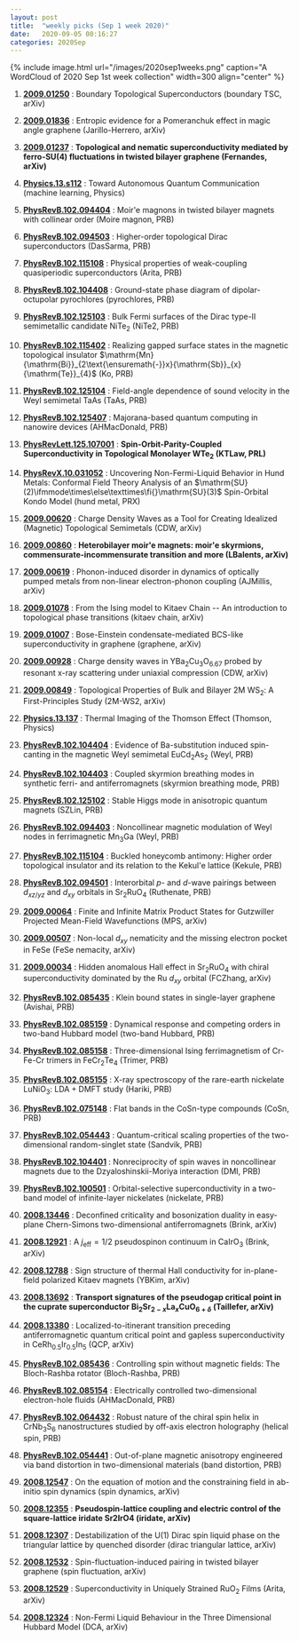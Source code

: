 ```yaml
---
layout: post
title:  "weekly picks (Sep 1 week 2020)"
date:   2020-09-05 00:16:27
categories: 2020Sep
---
```


{% include image.html url="/images/2020sep1weeks.png" caption="A WordCloud of 2020 Sep 1st week collection" width=300 align="center" %}



1. **[2009.01250](http://arxiv.org/abs/2009.01250)** : Boundary Topological Superconductors (boundary TSC, arXiv)

1. **[2009.01836](http://arxiv.org/abs/2009.01836)** : Entropic evidence for a Pomeranchuk effect in magic angle graphene (Jarillo-Herrero, arXiv)

1. **[2009.01237](http://arxiv.org/abs/2009.01237)** : **Topological and nematic superconductivity mediated by ferro-SU(4) fluctuations in twisted bilayer graphene (Fernandes, arXiv)**

1. **[Physics.13.s112](https://link.aps.org/doi/10.1103/Physics.13.s112)** : Toward Autonomous Quantum Communication (machine learning, Physics)

1. **[PhysRevB.102.094404](https://link.aps.org/doi/10.1103/PhysRevB.102.094404)** : Moir\'e magnons in twisted bilayer magnets with collinear order (Moire magnon, PRB)

1. **[PhysRevB.102.094503](https://link.aps.org/doi/10.1103/PhysRevB.102.094503)** : Higher-order topological Dirac superconductors (DasSarma, PRB)

1. **[PhysRevB.102.115108](https://link.aps.org/doi/10.1103/PhysRevB.102.115108)** : Physical properties of weak-coupling quasiperiodic superconductors (Arita, PRB)

1. **[PhysRevB.102.104408](https://link.aps.org/doi/10.1103/PhysRevB.102.104408)** : Ground-state phase diagram of dipolar-octupolar pyrochlores (pyrochlores, PRB)

1. **[PhysRevB.102.125103](https://link.aps.org/doi/10.1103/PhysRevB.102.125103)** : Bulk Fermi surfaces of the Dirac type-II semimetallic candidate $\mathrm{Ni}{\mathrm{Te}}_{2}$ (NiTe2, PRB)

1. **[PhysRevB.102.115402](https://link.aps.org/doi/10.1103/PhysRevB.102.115402)** : Realizing gapped surface states in the magnetic topological insulator $\mathrm{Mn}{\mathrm{Bi}}_{2\text{\ensuremath{-}}x}{\mathrm{Sb}}_{x}{\mathrm{Te}}_{4}$ (Ko, PRB)

1. **[PhysRevB.102.125104](https://link.aps.org/doi/10.1103/PhysRevB.102.125104)** : Field-angle dependence of sound velocity in the Weyl semimetal TaAs (TaAs, PRB)

1. **[PhysRevB.102.125407](https://link.aps.org/doi/10.1103/PhysRevB.102.125407)** : Majorana-based quantum computing in nanowire devices (AHMacDonald, PRB)

1. **[PhysRevLett.125.107001](https://link.aps.org/doi/10.1103/PhysRevLett.125.107001)** : **Spin-Orbit-Parity-Coupled Superconductivity in Topological Monolayer ${\mathrm{WTe}}_{2}$ (KTLaw, PRL)**

1. **[PhysRevX.10.031052](https://link.aps.org/doi/10.1103/PhysRevX.10.031052)** : Uncovering Non-Fermi-Liquid Behavior in Hund Metals: Conformal Field Theory Analysis of an $\mathrm{SU}(2)\ifmmode\times\else\texttimes\fi{}\mathrm{SU}(3)$ Spin-Orbital Kondo Model (hund metal, PRX)


1. **[2009.00620](http://arxiv.org/abs/2009.00620)** : Charge Density Waves as a Tool for Creating Idealized (Magnetic) Topological Semimetals (CDW, arXiv)

1. **[2009.00860](http://arxiv.org/abs/2009.00860)** : **Heterobilayer moir\'e magnets: moir\'e skyrmions, commensurate-incommensurate transition and more (LBalents, arXiv)**

1. **[2009.00619](http://arxiv.org/abs/2009.00619)** : Phonon-induced disorder in dynamics of optically pumped metals from non-linear electron-phonon coupling (AJMillis, arXiv)

1. **[2009.01078](http://arxiv.org/abs/2009.01078)** : From the Ising model to Kitaev Chain -- An introduction to topological phase transitions (kitaev chain, arXiv)

1. **[2009.01007](http://arxiv.org/abs/2009.01007)** : Bose-Einstein condensate-mediated BCS-like superconductivity in graphene (graphene, arXiv)

1. **[2009.00928](http://arxiv.org/abs/2009.00928)** : Charge density waves in YBa$_2$Cu$_3$O$_{6.67}$ probed by resonant x-ray scattering under uniaxial compression (CDW, arXiv)

1. **[2009.00849](http://arxiv.org/abs/2009.00849)** : Topological Properties of Bulk and Bilayer 2M WS$_2$: A First-Principles Study (2M-WS2, arXiv)

1. **[Physics.13.137](https://link.aps.org/doi/10.1103/Physics.13.137)** : Thermal Imaging of the Thomson Effect (Thomson, Physics)

1. **[PhysRevB.102.104404](https://link.aps.org/doi/10.1103/PhysRevB.102.104404)** : Evidence of Ba-substitution induced spin-canting in the magnetic Weyl semimetal $\mathrm{Eu}{\mathrm{Cd}}_{2}{\mathrm{As}}_{2}$ (Weyl, PRB)

1. **[PhysRevB.102.104403](https://link.aps.org/doi/10.1103/PhysRevB.102.104403)** : Coupled skyrmion breathing modes in synthetic ferri- and antiferromagnets (skyrmion breathing mode, PRB)

1. **[PhysRevB.102.125102](https://link.aps.org/doi/10.1103/PhysRevB.102.125102)** : Stable Higgs mode in anisotropic quantum magnets (SZLin, PRB)

1. **[PhysRevB.102.094403](https://link.aps.org/doi/10.1103/PhysRevB.102.094403)** : Noncollinear magnetic modulation of Weyl nodes in ferrimagnetic ${\mathrm{Mn}}_{3}\mathrm{Ga}$ (Weyl, PRB)

1. **[PhysRevB.102.115104](https://link.aps.org/doi/10.1103/PhysRevB.102.115104)** : Buckled honeycomb antimony: Higher order topological insulator and its relation to the Kekul\'e lattice (Kekule, PRB)

1. **[PhysRevB.102.094501](https://link.aps.org/doi/10.1103/PhysRevB.102.094501)** : Interorbital $p$- and $d$-wave pairings between ${d}_{xz/yz}$ and ${d}_{xy}$ orbitals in ${\mathrm{Sr}}_{2}{\mathrm{RuO}}_{4}$ (Ruthenate, PRB)


1. **[2009.00064](http://arxiv.org/abs/2009.00064)** : Finite and Infinite Matrix Product States for Gutzwiller Projected Mean-Field Wavefunctions (MPS, arXiv)

1. **[2009.00507](http://arxiv.org/abs/2009.00507)** : Non-local $d_{xy}$ nematicity and the missing electron pocket in FeSe (FeSe nemacity, arXiv)

1. **[2009.00034](http://arxiv.org/abs/2009.00034)** : Hidden anomalous Hall effect in Sr$_2$RuO$_4$ with chiral superconductivity dominated by the Ru $d_{xy}$ orbital (FCZhang, arXiv)

1. **[PhysRevB.102.085435](https://link.aps.org/doi/10.1103/PhysRevB.102.085435)** : Klein bound states in single-layer graphene (Avishai, PRB)

1. **[PhysRevB.102.085159](https://link.aps.org/doi/10.1103/PhysRevB.102.085159)** : Dynamical response and competing orders in two-band Hubbard model (two-band Hubbard, PRB)

1. **[PhysRevB.102.085158](https://link.aps.org/doi/10.1103/PhysRevB.102.085158)** : Three-dimensional Ising ferrimagnetism of Cr-Fe-Cr trimers in $\mathrm{Fe}{\mathrm{Cr}}_{2}{\mathrm{Te}}_{4}$ (Trimer, PRB)

1. **[PhysRevB.102.085155](https://link.aps.org/doi/10.1103/PhysRevB.102.085155)** : X-ray spectroscopy of the rare-earth nickelate ${\mathrm{LuNiO}}_{3}$: $\mathrm{LDA}+\mathrm{DMFT}$ study (Hariki, PRB)

1. **[PhysRevB.102.075148](https://link.aps.org/doi/10.1103/PhysRevB.102.075148)** : Flat bands in the CoSn-type compounds (CoSn, PRB)

1. **[PhysRevB.102.054443](https://link.aps.org/doi/10.1103/PhysRevB.102.054443)** : Quantum-critical scaling properties of the two-dimensional random-singlet state (Sandvik, PRB)

1. **[PhysRevB.102.104401](https://link.aps.org/doi/10.1103/PhysRevB.102.104401)** : Nonreciprocity of spin waves in noncollinear magnets due to the Dzyaloshinskii-Moriya interaction (DMI, PRB)

1. **[PhysRevB.102.100501](https://link.aps.org/doi/10.1103/PhysRevB.102.100501)** : Orbital-selective superconductivity in a two-band model of infinite-layer nickelates (nickelate, PRB)


1. **[2008.13446](http://arxiv.org/abs/2008.13446)** : Deconfined criticality and bosonization duality in easy-plane Chern-Simons two-dimensional antiferromagnets (Brink, arXiv)

1. **[2008.12921](http://arxiv.org/abs/2008.12921)** : A $j_\mathrm{eff} = 1/2$ pseudospinon continuum in CaIrO$_3$ (Brink, arXiv)

1. **[2008.12788](http://arxiv.org/abs/2008.12788)** : Sign structure of thermal Hall conductivity for in-plane-field polarized Kitaev magnets (YBKim, arXiv)

1. **[2008.13692](http://arxiv.org/abs/2008.13692)** : **Transport signatures of the pseudogap critical point in the cuprate superconductor Bi$_2$Sr$_{2-x}$La$_x$CuO$_{6+\delta}$ (Taillefer, arXiv)**

1. **[2008.13380](http://arxiv.org/abs/2008.13380)** : Localized-to-itinerant transition preceding antiferromagnetic quantum critical point and gapless superconductivity in CeRh$_{0.5}$Ir$_{0.5}$In$_5$ (QCP, arXiv)

1. **[PhysRevB.102.085436](https://link.aps.org/doi/10.1103/PhysRevB.102.085436)** : Controlling spin without magnetic fields: The Bloch-Rashba rotator (Bloch-Rashba, PRB)

1. **[PhysRevB.102.085154](https://link.aps.org/doi/10.1103/PhysRevB.102.085154)** : Electrically controlled two-dimensional electron-hole fluids (AHMacDonald, PRB)

1. **[PhysRevB.102.064432](https://link.aps.org/doi/10.1103/PhysRevB.102.064432)** : Robust nature of the chiral spin helix in $\mathrm{Cr}{\mathrm{Nb}}_{3}{\mathrm{S}}_{6}$ nanostructures studied by off-axis electron holography (helical spin, PRB)

1. **[PhysRevB.102.054441](https://link.aps.org/doi/10.1103/PhysRevB.102.054441)** : Out-of-plane magnetic anisotropy engineered via band distortion in two-dimensional materials (band distortion, PRB)


1. **[2008.12547](http://arxiv.org/abs/2008.12547)** : On the equation of motion and the constraining field in ab-initio spin dynamics (spin dynamics, arXiv)

1. **[2008.12355](http://arxiv.org/abs/2008.12355)** : **Pseudospin-lattice coupling and electric control of the square-lattice iridate Sr2IrO4 (iridate, arXiv)**

1. **[2008.12307](http://arxiv.org/abs/2008.12307)** : Destabilization of the U(1) Dirac spin liquid phase on the triangular lattice by quenched disorder (dirac triangular lattice, arXiv)

1. **[2008.12532](http://arxiv.org/abs/2008.12532)** : Spin-fluctuation-induced pairing in twisted bilayer graphene (spin fluctuation, arXiv)

1. **[2008.12529](http://arxiv.org/abs/2008.12529)** : Superconductivity in Uniquely Strained RuO$_{2}$ Films (Arita, arXiv)

1. **[2008.12324](http://arxiv.org/abs/2008.12324)** : Non-Fermi Liquid Behaviour in the Three Dimensional Hubbard Model (DCA, arXiv)